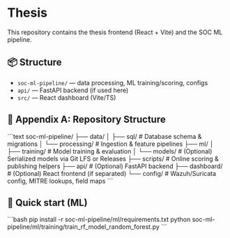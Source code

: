 # Thesis

This repository contains the thesis frontend (React + Vite) and the SOC ML pipeline.

## 📦 Structure
- `soc-ml-pipeline/` — data processing, ML training/scoring, configs
- `api/` — FastAPI backend (if used here)
- `src/` — React dashboard (Vite/TS)

## 📂 Appendix A: Repository Structure
\`\`\`text
soc-ml-pipeline/
├── data/
│   ├── sql/                   # Database schema & migrations
│   └── processing/            # Ingestion & feature pipelines
├── ml/
│   ├── training/              # Model training & evaluation
│   └── models/                # (Optional) Serialized models via Git LFS or Releases
├── scripts/                   # Online scoring & publishing helpers
├── api/                       # (Optional) FastAPI backend
├── dashboard/                 # (Optional) React frontend (if separated)
└── config/                    # Wazuh/Suricata config, MITRE lookups, field maps
\`\`\`

## 🚀 Quick start (ML)
\`\`\`bash
pip install -r soc-ml-pipeline/ml/requirements.txt
python soc-ml-pipeline/ml/training/train_rf_model_random_forest.py
\`\`\`
